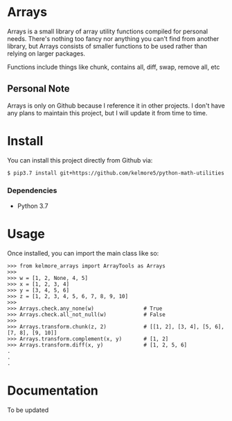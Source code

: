 # Arrays

Arrays is a small library of array utility functions compiled for personal needs. There's 
nothing too fancy nor anything you can't find from another library, but Arrays consists of
smaller functions to be used rather than relying on larger packages.

Functions include things like chunk, contains all, diff, swap, remove all, etc

## Personal Note

Arrays is only on Github because I reference it in other projects. I don't have any plans 
to maintain this project, but I will update it from time to time. 

# Install

You can install this project directly from Github via:

```bash
$ pip3.7 install git+https://github.com/kelmore5/python-math-utilities.git
```

### Dependencies

- Python 3.7

# Usage

Once installed, you can import the main class like so:

    >>> from kelmore_arrays import ArrayTools as Arrays
    >>>
    >>> w = [1, 2, None, 4, 5]
    >>> x = [1, 2, 3, 4]
    >>> y = [3, 4, 5, 6]
    >>> z = [1, 2, 3, 4, 5, 6, 7, 8, 9, 10]
    >>>
    >>> Arrays.check.any_none(w)                # True
    >>> Arrays.check.all_not_null(w)            # False
    >>>
    >>> Arrays.transform.chunk(z, 2)            # [[1, 2], [3, 4], [5, 6], [7, 8], [9, 10]]
    >>> Arrays.transform.complement(x, y)       # [1, 2]
    >>> Arrays.transform.diff(x, y)             # [1, 2, 5, 6]
    .
    .
    .

# Documentation

To be updated
